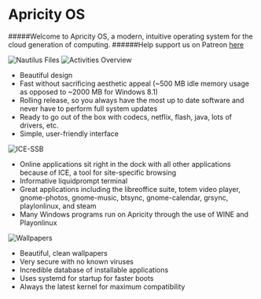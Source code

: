 # Apricity OS
#####Welcome to Apricity OS, a modern, intuitive operating system for the cloud generation of computing. 
######Help support us on Patreon [here](https://www.patreon.com/apricity)

![Nautilus Files](https://raw.githubusercontent.com/apagajewski/Apricity_OS/master/Apricity%20Screengrabs/Screenshot%20from%202015-07-05%2016-45-25.png)
![Activities Overview](https://github.com/apagajewski/Apricity_OS/blob/master/Apricity%20Screengrabs/Screenshot%20from%202015-07-05%2016-45-03.png?raw=true)
- Beautiful design
- Fast without sacrificing aesthetic appeal (~500 MB idle memory usage as opposed to ~2000 MB for Windows 8.1)
- Rolling release, so you always have the most up to date software and never have to perform full system updates
- Ready to go out of the box with codecs, netflix, flash, java, lots of drivers, etc.
- Simple, user-friendly interface

![ICE-SSB](https://github.com/apagajewski/Apricity_OS/blob/master/Apricity%20Screengrabs/Screenshot%20from%202015-07-05%2018-37-52.png?raw=true)
- Online applications sit right in the dock with all other applications because of ICE, a tool for site-specific browsing
- Informative liquidprompt terminal
- Great applications including the libreoffice suite, totem video player, gnome-photos, gnome-music, btsync, gnome-calendar, grsync, playlonlinux, and steam
- Many Windows programs run on Apricity through the use of WINE and Playonlinux

![Wallpapers](https://github.com/apagajewski/Apricity_OS/blob/master/Apricity%20Screengrabs/Screenshot%20from%202015-07-05%2018-59-02.png?raw=true)
- Beautiful, clean wallpapers
- Very secure with no known viruses
- Incredible database of installable applications
- Uses systemd for startup for faster boots
- Always the latest kernel for maximum compatibility

